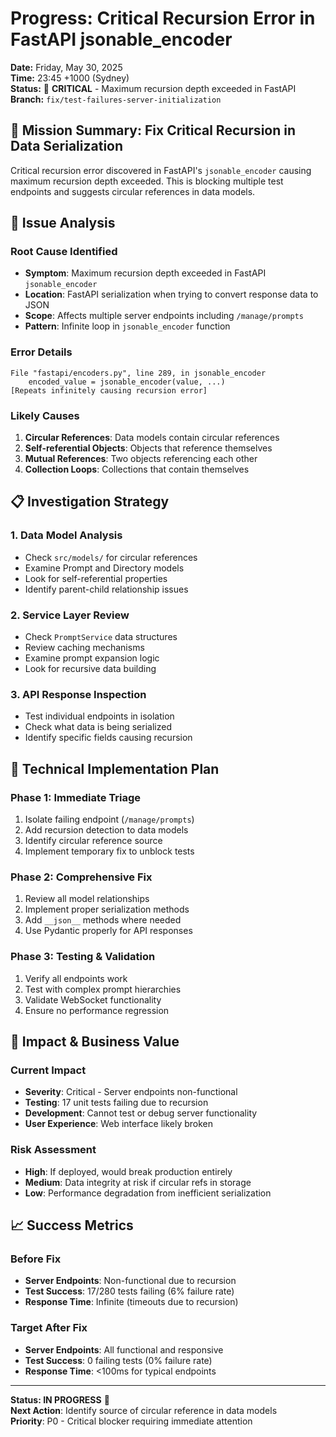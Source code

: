 # Progress: Critical Recursion Error in FastAPI jsonable_encoder

**Date:** Friday, May 30, 2025  
**Time:** 23:45 +1000 (Sydney)  
**Status:** 🚨 **CRITICAL** - Maximum recursion depth exceeded in FastAPI  
**Branch:** `fix/test-failures-server-initialization`

## 🎯 Mission Summary: Fix Critical Recursion in Data Serialization

Critical recursion error discovered in FastAPI's `jsonable_encoder` causing maximum recursion depth exceeded. This is blocking multiple test endpoints and suggests circular references in data models.

## 🔧 Issue Analysis

### **Root Cause Identified**
- **Symptom**: Maximum recursion depth exceeded in FastAPI `jsonable_encoder`
- **Location**: FastAPI serialization when trying to convert response data to JSON
- **Scope**: Affects multiple server endpoints including `/manage/prompts`
- **Pattern**: Infinite loop in `jsonable_encoder` function

### **Error Details**
```
File "fastapi/encoders.py", line 289, in jsonable_encoder
    encoded_value = jsonable_encoder(value, ...)
[Repeats infinitely causing recursion error]
```

### **Likely Causes**
1. **Circular References**: Data models contain circular references
2. **Self-referential Objects**: Objects that reference themselves
3. **Mutual References**: Two objects referencing each other
4. **Collection Loops**: Collections that contain themselves

## 📋 Investigation Strategy

### **1. Data Model Analysis**
- Check `src/models/` for circular references
- Examine Prompt and Directory models
- Look for self-referential properties
- Identify parent-child relationship issues

### **2. Service Layer Review**
- Check `PromptService` data structures
- Review caching mechanisms
- Examine prompt expansion logic
- Look for recursive data building

### **3. API Response Inspection**
- Test individual endpoints in isolation
- Check what data is being serialized
- Identify specific fields causing recursion

## 🔨 Technical Implementation Plan

### **Phase 1: Immediate Triage**
1. Isolate failing endpoint (`/manage/prompts`)
2. Add recursion detection to data models
3. Identify circular reference source
4. Implement temporary fix to unblock tests

### **Phase 2: Comprehensive Fix**
1. Review all model relationships
2. Implement proper serialization methods
3. Add `__json__` methods where needed
4. Use Pydantic properly for API responses

### **Phase 3: Testing & Validation**
1. Verify all endpoints work
2. Test with complex prompt hierarchies
3. Validate WebSocket functionality
4. Ensure no performance regression

## 🚀 Impact & Business Value

### **Current Impact**
- **Severity**: Critical - Server endpoints non-functional
- **Testing**: 17 unit tests failing due to recursion
- **Development**: Cannot test or debug server functionality
- **User Experience**: Web interface likely broken

### **Risk Assessment**
- **High**: If deployed, would break production entirely
- **Medium**: Data integrity at risk if circular refs in storage
- **Low**: Performance degradation from inefficient serialization

## 📈 Success Metrics

### **Before Fix**
- **Server Endpoints**: Non-functional due to recursion
- **Test Success**: 17/280 tests failing (6% failure rate)
- **Response Time**: Infinite (timeouts due to recursion)

### **Target After Fix**
- **Server Endpoints**: All functional and responsive
- **Test Success**: 0 failing tests (0% failure rate)  
- **Response Time**: <100ms for typical endpoints

---

**Status: IN PROGRESS** 🚧  
**Next Action**: Identify source of circular reference in data models  
**Priority**: P0 - Critical blocker requiring immediate attention

